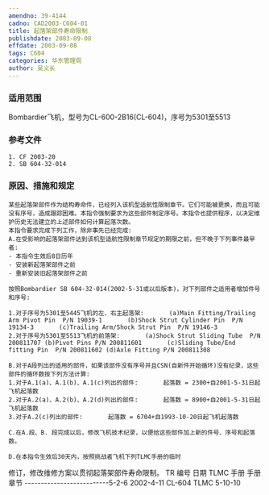 ```yaml
---
amendno: 39-4144  
cadno: CAD2003-C604-01  
title: 起落架部件寿命限制  
publishdate: 2003-09-08  
effdate: 2003-09-08  
tags: C604  
categories: 华东管理局  
author: 吴义长  
---
```

  
### 适用范围  
Bombardier飞机，型号为CL-600-2B16(CL-604)，序号为5301至5513  
  
<!--more-->  
### 参考文件  
    1. CF 2003-20  
    2. SB 604-32-014  
  
### 原因、措施和规定  
    某些起落架部件作为结构寿命件，已经列入该机型适航性限制章节。它们可能被更换，而且可能没有序号，造成跟踪困难。本指令强制要求为这些部件制定序号。本指令也提供程序，以决定维护历史无法建立的上述部件如何计算起落次数。  
    本指令要求完成下列工作，除非事先已经完成:  
    A.在受影响的起落架部件达到该机型适航性限制章节规定的期限之前，但不晚于下列事件最早者:  
    - 本指令生效后8日历年  
    - 安装新起落架部件之前  
    - 重新安装旧起落架部件之前  
  
    按照Bombardier SB 604-32-014(2002-5-31或以后版本)，对下列部件之适用者增加件号和序号:  
  
    1.对于序号为5301至5445飞机的左、右主起落架:       (a)Main Fitting/Trailing Arm Pivot Pin  P/N 19039-1       (b)Shock Strut Cylinder Pin  P/N 19134-3       (c)Trailing Arm/Shock Strut Pin  P/N 19146-3  
    2.对于序号为5301至5513飞机的前落架:       (a)Shock Strut Sliding Tube  P/N 200811707 (b)Pivot Pins P/N 200811601       (c)Sliding Tube/End fitting Pin  P/N 200811602 (d)Axle Fitting P/N 200811308  
  
    B.对于A段列出的适用的部件，如果该部件没有序号并且CSN(自新件开始循环)没有纪录，这些部件的循环数按下列方法计算:  
    1.对于A.1(a)、A.1(b)、A.1(c)列出的部件:       起落数 = 2300+自2001-5-31日起飞机起落数  
    2.对于A.2(a)、A.2(b)、A.2(d)列出的部件:       起落数 = 8900+自2001-5-31日起飞机起落数  
    3.对于A.2(c)列出的部件:       起落数 = 6704+自1993-10-20日起飞机起落数  
  
    C.在A.段、B. 段完成以后，修改飞机技术纪录，以便给这些部件加上新的件号、序号和起落数。  
  
    D.在本指令生效后30天内，按照挑战者飞机下列TLMC手册的临时  
修订，修改维修方案以贯彻起落架部件寿命限制。 TR 编号 日期 TLMC 手册 手册章节 --------------------------5-2-6 2002-4-11 CL-604 TLMC 5-10-10  
